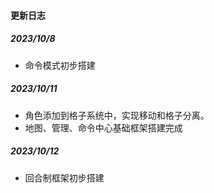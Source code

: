 #### 更新日志

##### 2023/10/8 

- 命令模式初步搭建

##### 2023/10/11 

- 角色添加到格子系统中，实现移动和格子分离。
- 地图、管理、命令中心基础框架搭建完成



##### 2023/10/12

- 回合制框架初步搭建